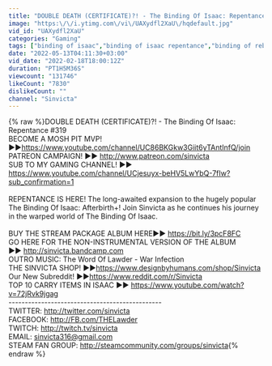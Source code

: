 ```yaml
---
title: "DOUBLE DEATH (CERTIFICATE)?! - The Binding Of Isaac: Repentance #319"
image: "https:\/\/i.ytimg.com\/vi\/UAXydfl2XaU\/hqdefault.jpg"
vid_id: "UAXydfl2XaU"
categories: "Gaming"
tags: ["binding of isaac","binding of isaac repentance","binding of rebirth"]
date: "2022-05-13T04:11:30+03:00"
vid_date: "2022-02-18T18:00:12Z"
duration: "PT1H5M36S"
viewcount: "131746"
likeCount: "7830"
dislikeCount: ""
channel: "Sinvicta"
---
```

{% raw %}DOUBLE DEATH (CERTIFICATE)?! - The Binding Of Isaac: Repentance #319<br />BECOME A MOSH PIT MVP! ►►<a rel="nofollow" target="blank" href="https://www.youtube.com/channel/UC86BKGkw3Giit6yTAntInfQ/join">https://www.youtube.com/channel/UC86BKGkw3Giit6yTAntInfQ/join</a><br />PATREON CAMPAIGN! ►► <a rel="nofollow" target="blank" href="http://www.patreon.com/sinvicta">http://www.patreon.com/sinvicta</a><br />SUB TO MY GAMING CHANNEL! ►► <a rel="nofollow" target="blank" href="https://www.youtube.com/channel/UCjesuyx-beHV5LwYbQ-7fIw?sub_confirmation=1">https://www.youtube.com/channel/UCjesuyx-beHV5LwYbQ-7fIw?sub_confirmation=1</a><br /><br />REPENTANCE IS HERE! The long-awaited expansion to the hugely popular The Binding Of Isaac: Afterbirth+!  Join Sinvicta as he continues his journey in the warped world of The Binding Of Isaac.<br /><br />BUY THE STREAM PACKAGE ALBUM HERE►► <a rel="nofollow" target="blank" href="https://bit.ly/3pcF8FC">https://bit.ly/3pcF8FC</a><br />GO HERE FOR THE NON-INSTRUMENTAL VERSION OF THE ALBUM<br />►► <a rel="nofollow" target="blank" href="http://sinvicta.bandcamp.com">http://sinvicta.bandcamp.com</a><br />OUTRO MUSIC: The Word Of Lawder - War Infection<br />THE SINVICTA SHOP! ►►<a rel="nofollow" target="blank" href="https://www.designbyhumans.com/shop/Sinvicta">https://www.designbyhumans.com/shop/Sinvicta</a><br />Our New Subreddit! ►►<a rel="nofollow" target="blank" href="https://www.reddit.com/r/Sinvicta">https://www.reddit.com/r/Sinvicta</a><br />TOP 10 CARRY ITEMS IN ISAAC ►► <a rel="nofollow" target="blank" href="https://www.youtube.com/watch?v=72jRvk9jgag">https://www.youtube.com/watch?v=72jRvk9jgag</a><br />-----------------------------------------------<br />TWITTER:  <a rel="nofollow" target="blank" href="http://twitter.com/sinvicta">http://twitter.com/sinvicta</a><br />FACEBOOK:  <a rel="nofollow" target="blank" href="http://FB.com/THELawder">http://FB.com/THELawder</a><br />TWITCH:  <a rel="nofollow" target="blank" href="http://twitch.tv/sinvicta">http://twitch.tv/sinvicta</a><br />EMAIL:  sinvicta316@gmail.com<br />STEAM FAN GROUP: <a rel="nofollow" target="blank" href="http://steamcommunity.com/groups/sinvicta">http://steamcommunity.com/groups/sinvicta</a>{% endraw %}
